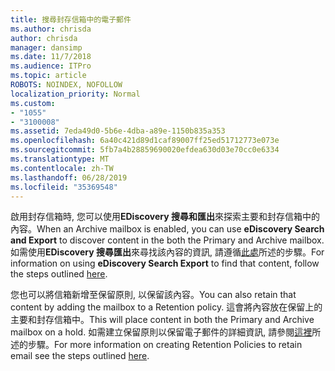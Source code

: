 ```yaml
---
title: 搜尋封存信箱中的電子郵件
ms.author: chrisda
author: chrisda
manager: dansimp
ms.date: 11/7/2018
ms.audience: ITPro
ms.topic: article
ROBOTS: NOINDEX, NOFOLLOW
localization_priority: Normal
ms.custom:
- "1055"
- "3100008"
ms.assetid: 7eda49d0-5b6e-4dba-a89e-1150b835a353
ms.openlocfilehash: 6a40c421d89d1caf89007ff25ed51712773e073e
ms.sourcegitcommit: 5fb7a4b28859690020efdea630d03e70cc0e6334
ms.translationtype: MT
ms.contentlocale: zh-TW
ms.lasthandoff: 06/28/2019
ms.locfileid: "35369548"
---
```

<span data-ttu-id="dcbbf-102">啟用封存信箱時, 您可以使用**EDiscovery 搜尋和匯出**來探索主要和封存信箱中的內容。</span><span class="sxs-lookup"><span data-stu-id="dcbbf-102">When an Archive mailbox is enabled, you can use **eDiscovery Search and Export** to discover content in the both the Primary and Archive mailbox.</span></span> <span data-ttu-id="dcbbf-103">如需使用**EDiscovery 搜尋匯出**來尋找該內容的資訊, 請遵循[此處](https://docs.microsoft.com/office365/securitycompliance/export-search-results)所述的步驟。</span><span class="sxs-lookup"><span data-stu-id="dcbbf-103">For information on using **eDiscovery Search Export** to find that content, follow the steps outlined [here](https://docs.microsoft.com/office365/securitycompliance/export-search-results).</span></span>
  
<span data-ttu-id="dcbbf-104">您也可以將信箱新增至保留原則, 以保留該內容。</span><span class="sxs-lookup"><span data-stu-id="dcbbf-104">You can also retain that content by adding the mailbox to a Retention policy.</span></span> <span data-ttu-id="dcbbf-105">這會將內容放在保留上的主要和封存信箱中。</span><span class="sxs-lookup"><span data-stu-id="dcbbf-105">This will place content in both the Primary and Archive mailbox on a hold.</span></span> <span data-ttu-id="dcbbf-106">如需建立保留原則以保留電子郵件的詳細資訊, 請參閱[這裡](https://docs.microsoft.com/Office365/securitycompliance/retention-policies)所述的步驟。</span><span class="sxs-lookup"><span data-stu-id="dcbbf-106">For more information on creating Retention Policies to retain email see the steps outlined [here](https://docs.microsoft.com/Office365/securitycompliance/retention-policies).</span></span>
  